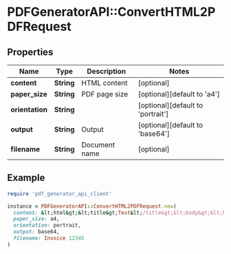# PDFGeneratorAPI::ConvertHTML2PDFRequest

## Properties

| Name | Type | Description | Notes |
| ---- | ---- | ----------- | ----- |
| **content** | **String** | HTML content | [optional] |
| **paper_size** | **String** | PDF page size | [optional][default to &#39;a4&#39;] |
| **orientation** | **String** |  | [optional][default to &#39;portrait&#39;] |
| **output** | **String** | Output | [optional][default to &#39;base64&#39;] |
| **filename** | **String** | Document name | [optional] |

## Example

```ruby
require 'pdf_generator_api_client'

instance = PDFGeneratorAPI::ConvertHTML2PDFRequest.new(
  content: &lt;html&gt;&lt;title&gt;Test&lt;/title&gt;&lt;body&gt;&lt;h1&gt;Hello world&lt;/h1&gt;&lt;/body&gt;&lt;/html&gt;,
  paper_size: a4,
  orientation: portrait,
  output: base64,
  filename: Invoice 12345
)
```

